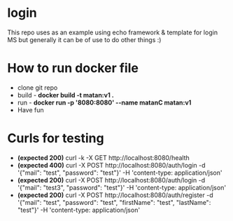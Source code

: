 # login
This repo uses as an example using echo framework & template for login MS
but generally it can be of use to do other things :)

# How to run docker file
* clone git repo
* build - **docker build -t matan:v1 .**
* run   - **docker run -p '8080:8080' --name matanC matan:v1**
* Have fun

# Curls for testing
* **(expected 200)** curl -k -X GET http://localhost:8080/health
* **(expected 400)** curl -X POST http://localhost:8080/auth/login -d '{"mail": "test", "password": "test"}' -H 'content-type: application/json'
* **(expected 200)** curl -X POST http://localhost:8080/auth/login -d '{"mail": "test3", "password": "test"}' -H 'content-type: application/json'
* **(expected 200)** curl -X POST http://localhost:8080/auth/register -d '{"mail": "test", "password": "test", "firstName": "test", "lastName": "test"}' -H 'content-type: application/json'